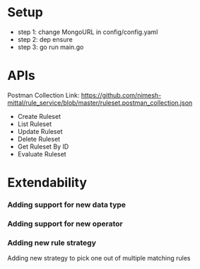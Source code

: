 # Setup
- step 1: change MongoURL in config/config.yaml
- step 2: dep ensure
- step 3: go run main.go

# APIs

Postman Collection Link: https://github.com/nimesh-mittal/rule_service/blob/master/ruleset.postman_collection.json

- Create Ruleset
- List Ruleset
- Update Ruleset
- Delete Ruleset
- Get Ruleset By ID
- Evaluate Ruleset

# Extendability
### Adding support for new data type
### Adding support for new operator
### Adding new rule strategy
Adding new strategy to pick one out of multiple matching rules


